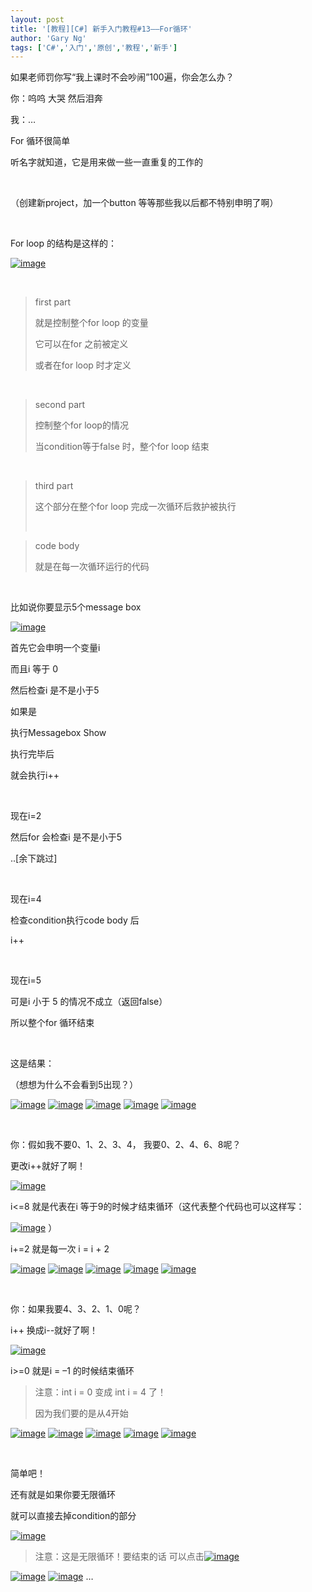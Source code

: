 ```yaml
---
layout: post
title: '[教程][C#] 新手入门教程#13——For循环'
author: 'Gary Ng'
tags: ['C#','入门','原创','教程','新手']
---
```


如果老师罚你写“我上课时不会吵闹”100遍，你会怎么办？

你：呜呜 大哭 然后泪奔

我：…

For 循环很简单

听名字就知道，它是用来做一些一直重复的工作的

 

（创建新project，加一个button 等等那些我以后都不特别申明了啊）

 

For loop 的结构是这样的：

[![image](http://lh6.ggpht.com/-o73uy3lmuNY/UoopII3nuuI/AAAAAAAAGAU/nFYOLIBoeu8/image_thumb%25255B1%25255D.png?imgmax=800 "image")](http://lh3.ggpht.com/-Ghp5JyEIUQA/UoopHI5MviI/AAAAAAAAGAM/a8O2cmyemEo/s1600-h/image%25255B5%25255D.png)

 

> first part
>
> 就是控制整个for loop 的变量
>
> 它可以在for 之前被定义
>
> 或者在for loop 时才定义

 

> second part
>
> 控制整个for loop的情况
>
> 当condition等于false 时，整个for loop 结束

 

> third part
>
> 这个部分在整个for loop 完成一次循环后救护被执行
>
>  

> code body
>
> 就是在每一次循环运行的代码

 

比如说你要显示5个message box

[![image](http://lh6.ggpht.com/-sDT8Z3-EWww/UoopJlgVu3I/AAAAAAAAGAk/lIPeBpcjS1s/image_thumb%25255B2%25255D.png?imgmax=800 "image")](http://lh4.ggpht.com/-cNUeRufhq50/UoopI6jaq-I/AAAAAAAAGAc/-AEu8j2YxkQ/s1600-h/image%25255B8%25255D.png)

首先它会申明一个变量i

而且i 等于 0

然后检查i 是不是小于5

如果是

执行Messagebox Show

执行完毕后

就会执行i++

 

现在i=2

然后for 会检查i 是不是小于5

..[余下跳过]

 

现在i=4

检查condition执行code body 后

i++

 

现在i=5

可是i 小于 5 的情况不成立（返回false）

所以整个for 循环结束

 

这是结果：

（想想为什么不会看到5出现？）

[![image](http://lh3.ggpht.com/-MkRNdQNO2qA/UoopLsoO8WI/AAAAAAAAGA0/PkiBea3-ACI/image_thumb%25255B3%25255D.png?imgmax=800 "image")](http://lh3.ggpht.com/-wq9kJRcwO3U/UoopKpkynEI/AAAAAAAAGAs/720eZCDjUTQ/s1600-h/image%25255B11%25255D.png)
[![image](http://lh5.ggpht.com/-cym0PUcIrWY/UoopNmIQBxI/AAAAAAAAGBE/ISLkud6JXJM/image_thumb%25255B4%25255D.png?imgmax=800 "image")](http://lh6.ggpht.com/-Jw0hBFKZ2JU/UoopMg9tjyI/AAAAAAAAGA8/Gy8x37G7ZnA/s1600-h/image%25255B14%25255D.png)
[![image](http://lh5.ggpht.com/-OqXMjd-pEio/UoopPv20OYI/AAAAAAAAGBU/b_xouijhDVw/image_thumb%25255B5%25255D.png?imgmax=800 "image")](http://lh4.ggpht.com/-Ys65VQvUTqM/UoopOs0DWBI/AAAAAAAAGBM/opaff-fu9FY/s1600-h/image%25255B17%25255D.png)
[![image](http://lh4.ggpht.com/-7Uk6H2eZje0/UoopRHkZ-ZI/AAAAAAAAGBk/2eQoDbyaibY/image_thumb%25255B6%25255D.png?imgmax=800 "image")](http://lh5.ggpht.com/-W2X9KXSfp-o/UoopQeYJRDI/AAAAAAAAGBc/8pi9YwDrg5E/s1600-h/image%25255B20%25255D.png)
[![image](http://lh5.ggpht.com/-baUuNRsuZs4/UoopTDN6gwI/AAAAAAAAGB0/2Cnes_fmsf4/image_thumb%25255B7%25255D.png?imgmax=800 "image")](http://lh6.ggpht.com/-JjTkkl2doko/UoopSI_vcTI/AAAAAAAAGBs/7gqtfFL1n8Q/s1600-h/image%25255B23%25255D.png)

 

你：假如我不要0、1、2、3、4， 我要0、2、4、6、8呢？

更改i++就好了啊！

[![image](http://lh4.ggpht.com/-PMjAlnrVtXY/UoopVNNJstI/AAAAAAAAGCE/fuVoDStAumY/image_thumb%25255B12%25255D.png?imgmax=800 "image")](http://lh5.ggpht.com/-090rhAkPNyA/UoopUH6ODLI/AAAAAAAAGB8/78-Xx-qgUAM/s1600-h/image%25255B38%25255D.png)

i\<=8 就是代表在i 等于9的时候才结束循环（这代表整个代码也可以这样写：

[![image](http://lh6.ggpht.com/-hUpn4N6M3hI/UoopWq1Z_aI/AAAAAAAAGCU/r8J4mlz4p64/image_thumb%25255B13%25255D.png?imgmax=800 "image")](http://lh6.ggpht.com/-T9gcVXkMIho/UoopV3j8XLI/AAAAAAAAGCM/eOlXd2nZOcI/s1600-h/image%25255B41%25255D.png)
）

i+=2 就是每一次 i = i + 2

[![image](http://lh4.ggpht.com/-92YmTapQsUg/UoopYoqDmXI/AAAAAAAAGCk/unbgin1UAhw/image_thumb%25255B10%25255D.png?imgmax=800 "image")](http://lh4.ggpht.com/-qZAN6w5UB_Q/UoopXtCTuAI/AAAAAAAAGCc/04afvd-c3j0/s1600-h/image%25255B32%25255D.png)
[![image](http://lh4.ggpht.com/-bROfjyUlVnA/UoopaPFpR0I/AAAAAAAAGC0/ZooyiOhh7H4/image_thumb%25255B11%25255D.png?imgmax=800 "image")](http://lh6.ggpht.com/-yow2f1KYmiU/UoopZW563KI/AAAAAAAAGCo/0EtRkh7YLpY/s1600-h/image%25255B35%25255D.png)
[![image](http://lh5.ggpht.com/-RMK6nwcHE-E/Uoopb6HTjhI/AAAAAAAAGDE/mQeGPT-L2o4/image_thumb%25255B15%25255D.png?imgmax=800 "image")](http://lh6.ggpht.com/-nXv91ek-hBQ/Uoopa5lsggI/AAAAAAAAGC8/0nDhUTjemMQ/s1600-h/image%25255B47%25255D.png)
[![image](http://lh5.ggpht.com/-rGduVAeTdE4/UoopdjJ0a2I/AAAAAAAAGDU/j9wIfDZeMT8/image_thumb%25255B16%25255D.png?imgmax=800 "image")](http://lh5.ggpht.com/-Zi8ESksjr0w/UoopcnY8SyI/AAAAAAAAGDM/QDp0WCE_xaA/s1600-h/image%25255B50%25255D.png)
[![image](http://lh3.ggpht.com/-MDRKg7kobDU/Uoopf_9Z6lI/AAAAAAAAGDk/mNm-YYs36w8/image_thumb%25255B17%25255D.png?imgmax=800 "image")](http://lh4.ggpht.com/-Vx6Y_m_Zf6M/UoopeWPQgYI/AAAAAAAAGDc/RlrLgalenv4/s1600-h/image%25255B53%25255D.png)

 

你：如果我要4、3、2、1、0呢？

i++ 换成i--就好了啊！

[![image](http://lh6.ggpht.com/-XjWuVKIfEow/UoophhQ9AKI/AAAAAAAAGD0/pqQ9u7dLKsU/image_thumb%25255B18%25255D.png?imgmax=800 "image")](http://lh4.ggpht.com/-FCHZj6enmZs/UoopgiWPUmI/AAAAAAAAGDs/MsRkTixx1sY/s1600-h/image%25255B56%25255D.png)

i\>=0 就是i = –1 的时候结束循环

> 注意：int i = 0 变成 int i = 4 了！
>
> 因为我们要的是从4开始

[![image](http://lh4.ggpht.com/-AgVX-Uk8KZU/UoopjBFtGII/AAAAAAAAGEA/_hghm6rcpOM/image_thumb%25255B20%25255D.png?imgmax=800 "image")](http://lh6.ggpht.com/-0r2BVS64TIA/UoopieKGtFI/AAAAAAAAGD8/xonykAhOVzM/s1600-h/image%25255B62%25255D.png)
[![image](http://lh3.ggpht.com/-vwEFO8ZO7wA/Uoopk_8xXII/AAAAAAAAGEU/4mTahgzoluE/image_thumb%25255B21%25255D.png?imgmax=800 "image")](http://lh4.ggpht.com/-7Kfn4-44-Bk/Uoopj38acaI/AAAAAAAAGEM/R0PFKW3deoQ/s1600-h/image%25255B65%25255D.png)
[![image](http://lh5.ggpht.com/-JYgFXCrrF-c/UoopmhNUazI/AAAAAAAAGEk/8eJUZzwloeo/image_thumb%25255B22%25255D.png?imgmax=800 "image")](http://lh6.ggpht.com/-sabjSztHGkY/Uoopl77EpKI/AAAAAAAAGEc/5-5KKrBmElE/s1600-h/image%25255B68%25255D.png)
[![image](http://lh3.ggpht.com/-XBKnEqsBVUE/UooporFqduI/AAAAAAAAGE0/IWpqs8pp5L4/image_thumb%25255B23%25255D.png?imgmax=800 "image")](http://lh4.ggpht.com/-S_kpBAulXZQ/Uoopng7fqxI/AAAAAAAAGEs/0-lJCm3ieZw/s1600-h/image%25255B71%25255D.png)
[![image](http://lh4.ggpht.com/-RzqpAXvq2EA/UoopqLzxNxI/AAAAAAAAGFE/rvuigRliY9A/image_thumb%25255B24%25255D.png?imgmax=800 "image")](http://lh6.ggpht.com/-tDPF2RnEyY0/UooppRBKTBI/AAAAAAAAGE8/Ne5ZDv4-45Y/s1600-h/image%25255B74%25255D.png)

 

简单吧！

还有就是如果你要无限循环

就可以直接去掉condition的部分

[![image](http://lh6.ggpht.com/-PAUIgFRlMpY/Uoow3PDHZTI/AAAAAAAAGGI/kpD1BJddN2U/image_thumb%25255B25%25255D.png?imgmax=800 "image")](http://lh5.ggpht.com/-fIKE7bh-4RU/Uoow2LGSZaI/AAAAAAAAGGA/KoGmaeoP0ic/s1600-h/image%25255B77%25255D.png)

> 注意：这是无限循环！要结束的话
> 可以点击[![image](http://lh6.ggpht.com/--tT-6vJ9qng/Uoow4ZmKliI/AAAAAAAAGGY/Egm5QvzNHSc/image_thumb%25255B26%25255D.png?imgmax=800 "image")](http://lh3.ggpht.com/-W_fOYGuHlSM/Uoow3mxOQaI/AAAAAAAAGGQ/pEGE57L2rio/s1600-h/image%25255B80%25255D.png)

[![image](http://lh6.ggpht.com/-xEgAqRpbxmM/Uoow5iZFsjI/AAAAAAAAGGo/m9772J2TRX0/image_thumb%25255B28%25255D.png?imgmax=800 "image")](http://lh4.ggpht.com/-0TQC-UDGz6M/Uoow432mvII/AAAAAAAAGGg/YM9urrfuoBA/s1600-h/image%25255B86%25255D.png)
[![image](http://lh4.ggpht.com/-GLYmwZqV7uE/Uoow8J9dxCI/AAAAAAAAGG4/H6WnYj1PsMA/image_thumb%25255B29%25255D.png?imgmax=800 "image")](http://lh3.ggpht.com/-3asZa3XSpI4/Uoow7RdX5XI/AAAAAAAAGGw/IJA4rtKA7lw/s1600-h/image%25255B89%25255D.png)
…

